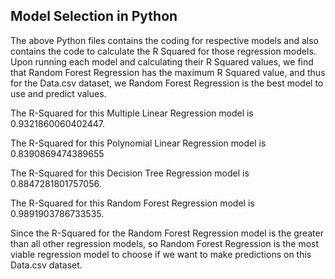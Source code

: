 ## Model Selection in Python

The above Python files contains the coding for respective models and also contains the code to calculate the R Squared for those regression models. Upon running each model and calculating their R Squared values, we find that Random Forest Regression has the maximum R Squared value, and thus for the Data.csv dataset, we Random Forest Regression is the best model to use and predict values. 


The R-Squared for this Multiple Linear Regression model is 0.9321860060402447.

The R-Squared for this Polynomial Linear Regression model is 0.8390869474389655

The R-Squared for this Decision Tree Regression model is 0.8847281801757056.

The R-Squared for this Random Forest Regression model is 0.9891903786733535.

Since the R-Squared for the Random Forest Regression model is the greater than all other regression models, so Random Forest Regression is the most viable regression model to choose if we want to make predictions on this Data.csv dataset.
